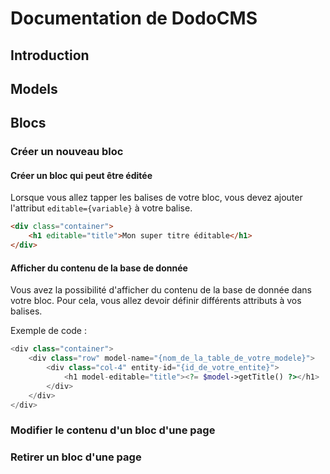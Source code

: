 # Documentation de DodoCMS

## Introduction

## Models

## Blocs

### Créer un nouveau bloc

#### Créer un bloc qui peut être éditée

Lorsque vous allez tapper les balises de votre bloc, vous devez ajouter l'attribut `editable={variable}` à votre balise.

```html
<div class="container">
    <h1 editable="title">Mon super titre éditable</h1>
</div>
```

#### Afficher du contenu de la base de donnée

Vous avez la possibilité d'afficher du contenu de la base de donnée dans votre bloc. Pour cela, vous allez devoir définir différents attributs à vos balises.

Exemple de code :
```php
<div class="container">
    <div class="row" model-name="{nom_de_la_table_de_votre_modele}">
        <div class="col-4" entity-id="{id_de_votre_entite}">
            <h1 model-editable="title"><?= $model->getTitle() ?></h1>
        </div>
    </div>
</div>
```

### Modifier le contenu d'un bloc d'une page

### Retirer un bloc d'une page